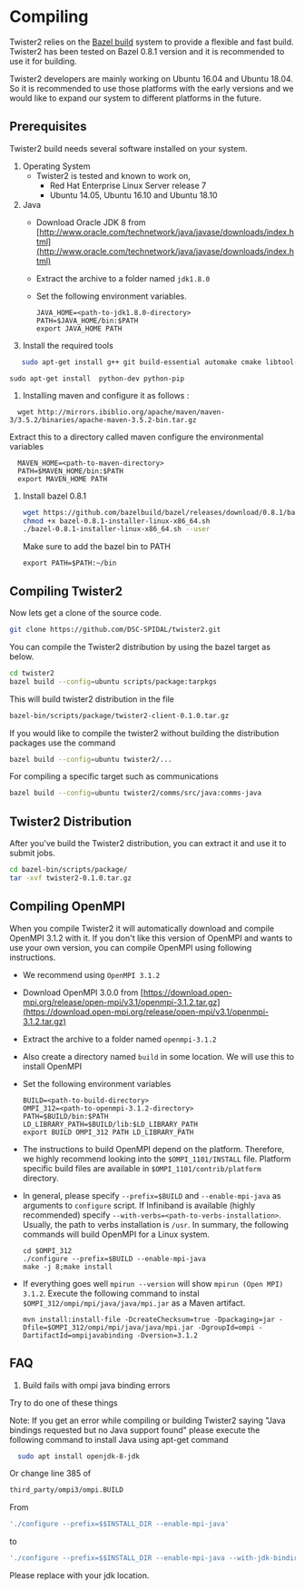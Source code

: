 # Compiling

Twister2 relies on the [Bazel build](https://bazel.build/) system to provide a flexible and fast build. Twister2 has been tested on Bazel 0.8.1 version and it is recommended to use it for building.

Twister2 developers are mainly working on Ubuntu 16.04 and Ubuntu 18.04. So it is recommended to use those platforms with the early versions and we would like to expand our system to different platforms in the future.

## Prerequisites

Twister2 build needs several software installed on your system.

1. Operating System
   * Twister2 is tested and known to work on,
     * Red Hat Enterprise Linux Server release 7
     * Ubuntu 14.05, Ubuntu 16.10 and Ubuntu 18.10
2. Java
   * Download Oracle JDK 8 from [http://www.oracle.com/technetwork/java/javase/downloads/index.html](http://www.oracle.com/technetwork/java/javase/downloads/index.html)
   * Extract the archive to a folder named `jdk1.8.0`
   * Set the following environment variables.

     ```text
     JAVA_HOME=<path-to-jdk1.8.0-directory>
     PATH=$JAVA_HOME/bin:$PATH
     export JAVA_HOME PATH
     ```
3. Install the required tools

```bash
   sudo apt-get install g++ git build-essential automake cmake libtool-bin zip libunwind-setjmp0-dev zlib1g-dev unzip pkg-config python-setuptools -y
```

```text
sudo apt-get install  python-dev python-pip
```

1. Installing maven and configure it as follows :

```text
  wget http://mirrors.ibiblio.org/apache/maven/maven-3/3.5.2/binaries/apache-maven-3.5.2-bin.tar.gz
```

Extract this to a directory called maven configure the environmental variables

```text
  MAVEN_HOME=<path-to-maven-directory>
  PATH=$MAVEN_HOME/bin:$PATH
  export MAVEN_HOME PATH
```

1. Install bazel 0.8.1

   ```bash
   wget https://github.com/bazelbuild/bazel/releases/download/0.8.1/bazel-0.8.1-installer-linux-x86_64.sh
   chmod +x bazel-0.8.1-installer-linux-x86_64.sh
   ./bazel-0.8.1-installer-linux-x86_64.sh --user
   ```

   Make sure to add the bazel bin to PATH

   ```text
   export PATH=$PATH:~/bin
   ```

## Compiling Twister2

Now lets get a clone of the source code.

```bash
git clone https://github.com/DSC-SPIDAL/twister2.git
```

You can compile the Twister2 distribution by using the bazel target as below.

```bash
cd twister2
bazel build --config=ubuntu scripts/package:tarpkgs
```

This will build twister2 distribution in the file

```bash
bazel-bin/scripts/package/twister2-client-0.1.0.tar.gz
```

If you would like to compile the twister2 without building the distribution packages use the command

```bash
bazel build --config=ubuntu twister2/...
```

For compiling a specific target such as communications

```bash
bazel build --config=ubuntu twister2/comms/src/java:comms-java
```

## Twister2 Distribution

After you've build the Twister2 distribution, you can extract it and use it to submit jobs.

```bash
cd bazel-bin/scripts/package/
tar -xvf twister2-0.1.0.tar.gz
```

## Compiling OpenMPI

When you compile Twister2 it will automatically download and compile OpenMPI 3.1.2 with it. If you don't like this version of OpenMPI and wants to use your own version, you can compile OpenMPI using following instructions.

* We recommend using `OpenMPI 3.1.2`
* Download OpenMPI 3.0.0 from [https://download.open-mpi.org/release/open-mpi/v3.1/openmpi-3.1.2.tar.gz](https://download.open-mpi.org/release/open-mpi/v3.1/openmpi-3.1.2.tar.gz)
* Extract the archive to a folder named `openmpi-3.1.2`
* Also create a directory named `build` in some location. We will use this to install OpenMPI
* Set the following environment variables

  ```text
  BUILD=<path-to-build-directory>
  OMPI_312=<path-to-openmpi-3.1.2-directory>
  PATH=$BUILD/bin:$PATH
  LD_LIBRARY_PATH=$BUILD/lib:$LD_LIBRARY_PATH
  export BUILD OMPI_312 PATH LD_LIBRARY_PATH
  ```

* The instructions to build OpenMPI depend on the platform. Therefore, we highly recommend looking into the `$OMPI_1101/INSTALL` file. Platform specific build files are available in `$OMPI_1101/contrib/platform` directory.
* In general, please specify `--prefix=$BUILD` and `--enable-mpi-java` as arguments to `configure` script. If Infiniband is available \(highly recommended\) specify `--with-verbs=<path-to-verbs-installation>`. Usually, the path to verbs installation is `/usr`. In summary, the following commands will build OpenMPI for a Linux system.

  ```text
  cd $OMPI_312
  ./configure --prefix=$BUILD --enable-mpi-java
  make -j 8;make install
  ```

* If everything goes well `mpirun --version` will show `mpirun (Open MPI) 3.1.2`. Execute the following command to instal `$OMPI_312/ompi/mpi/java/java/mpi.jar` as a Maven artifact.

  ```text
  mvn install:install-file -DcreateChecksum=true -Dpackaging=jar -Dfile=$OMPI_312/ompi/mpi/java/java/mpi.jar -DgroupId=ompi -DartifactId=ompijavabinding -Dversion=3.1.2
  ```

## FAQ

1. Build fails with ompi java binding errors

Try to do one of these things

Note: If you get an error while compiling or building Twister2 saying "Java bindings requested but no Java support found" please execute the following command to install Java using apt-get command

```bash
  sudo apt install openjdk-8-jdk
```

Or change line 385 of

```bash
third_party/ompi3/ompi.BUILD
```

From

```bash
'./configure --prefix=$$INSTALL_DIR --enable-mpi-java'
```

to

```bash
'./configure --prefix=$$INSTALL_DIR --enable-mpi-java --with-jdk-bindir=/bin --with-jdk-headers=/include',
```

Please replace  with your jdk location.

